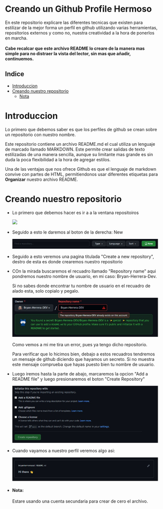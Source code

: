 # Creando un Github Profile Hermoso
En este repositorio explicare las diferentes tecnicas que existen para estilizar de la mejor forma un perfil en github utilizando varias herramientas, repositorios externos y como no, nuestra creatividad a la hora de ponerlos en marcha.
<br>
<br>
**Cabe recalcar que este archivo README lo creare de la manera mas simple para no distraer la vista del lector, sin mas que añadir, continuemos.**

## Indice
- [Introduccion](#Introduccion)
- [Creando nuestro repositorio](#Creando-nuestro-repositorio)
  - [Nota](#nota)

<div id="Introduccion">
  <h1>Introduccion</h1>
  <p>Lo primero que debemos saber es que los perfiles de github se crean sobre un repositorio con nuestro nombre.</p>
  <p>Este repositorio contiene un archivo README.md el cual utiliza un lenguaje de marcado llamado MARKDOWN. Este permite crear salidas de texto estilizadas de una manera sencilla, aunque su limitante mas grande es sin duda la poca flexibilidad a la hora de agregar estilos.</p>
  <p>Una de las ventajas que nos ofrece Github es que el lenguaje de markdown convive con partes de HTML, permitiendonos usar diferentes etiquetas para <b>Organizar</b> nuestro archivo README.</p>
</div>
<div id="Creando-nuestro-repositorio">
  <h1>Creando nuestro repositorio</h1>
  <ul>
    <li>
      <p>Lo primero que debemos hacer es ir a a la ventana repositoiros</p>
      <kbd>
        <img src="https://github.com/Bryan-Herrera-DEV/Como-Crear-un-Github-Hermoso/blob/ad9ab4dd03a2f6da688b06f400fb3be4dd32c09d/recursos/pesta%C3%B1aRepo.jpg">
      </kbd>
    </li>
    <li>
      <p>Seguido a esto le daremos al boton de la derecha: New</p>
      <kbd><img src="https://github.com/Bryan-Herrera-DEV/Como-Crear-un-Github-Hermoso/blob/6d5ebc07a5af3c19f9a25762228d8f713cf61c74/recursos/new.jpg"></kbd>
    </li>
     <li>
      <p>Seguido a esto veremos una pagina titulada "Create a new repository", destro de esta es donde crearemos nuestro repositorio</p>
    </li>
    <li>
      <p>COn la mirada buscaremos el recuadro llamado "Repository name" aqui pondremos nuestro nombre de usuario, en mi caso: Bryan-Herrera-Dev.</p>
      <p>Si no sabes donde encontrar tu nombre de usuario en el recuadro de alado esta, solo copialo y pegalo.</p>
      <kbd><img src="https://github.com/Bryan-Herrera-DEV/Como-Crear-un-Github-Hermoso/blob/ea9a59d47b70d003bf245095286796e6855c2740/recursos/USER.jpg"></kbd>
      <p>Como vemos a mi me tira un error, pues ya tengo dicho repositorio.</p>
      <p>Para verificar que lo hicimos bien, debajo a estos recuadros tendremos un mensaje de github diciendo que hayamos un secreto. Si no muestra este mensaje comprueba que hayas puesto bien tu nombre de usuario.</p>
    </li>
    <li>
      <p>Luego iremos hasta la parte de abajo, marcaremos la opcion "Add a README file" y luego presionaremos el boton "Create Repository"</p>
      <kbd><img src="https://github.com/Bryan-Herrera-DEV/Como-Crear-un-Github-Hermoso/blob/8b17f3d8c58036e6e6577cf855506cd0674fe58d/recursos/create.jpg"></kbd>
    </li>
    <li>
      <p>Cuando vayamos a nuestro perfil veremos algo asi: </p>
      <kbd><img src="https://github.com/Bryan-Herrera-DEV/Como-Crear-un-Github-Hermoso/blob/e2c94c9e72511f9505530c361d9844b7c035a6bb/recursos/default.jpg"></kbd>
    </li>
    <li>
      <h4 id="nota">Nota: </h4>
      <p>Estare usando una cuenta secundaria para crear de cero el archivo.</p>
    </li>
  </ul>
</div>

